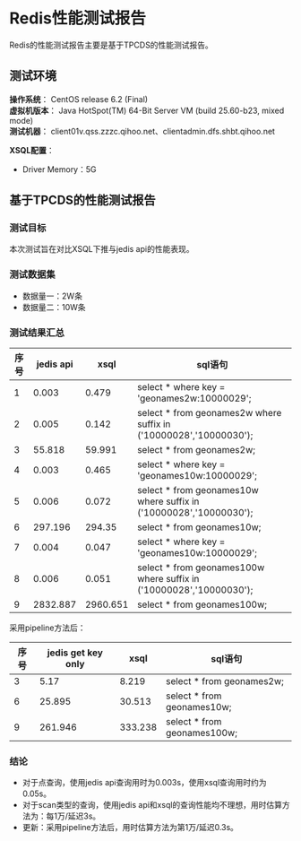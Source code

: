 # Redis性能测试报告

Redis的性能测试报告主要是基于TPCDS的性能测试报告。

## 测试环境

**操作系统**：	CentOS release 6.2 (Final)
​	
**虚拟机版本**： Java HotSpot(TM) 64-Bit Server VM (build 25.60-b23, mixed mode)
​	
**测试机器**：	client01v.qss.zzzc.qihoo.net、clientadmin.dfs.shbt.qihoo.net

**XSQL配置**：	

- Driver Memory：5G

## 基于TPCDS的性能测试报告

### **测试目标**

本次测试旨在对比XSQL下推与jedis api的性能表现。

### 测试数据集

- 数据量一：2W条
- 数据量二：10W条

### 测试结果汇总

| 序号 | jedis api | xsql  | sql语句                                   |
| ---- | -------- | ----- | ----------------------------------------- |
|1|0.003|0.479|select * where key = 'geonames2w:10000029';|
|2|0.005|0.142|select * from geonames2w where suffix in ('10000028','10000030');|
|3|55.818|59.991|select * from geonames2w;|
|4|0.003|0.465|select * where key = 'geonames10w:10000029';|
|5|0.006|0.072|select * from geonames10w where suffix in ('10000028','10000030');|
|6|297.196|294.35|select * from geonames10w;|
|7|0.004|0.047|select * where key = 'geonames10w:10000029';|
|8|0.006|0.051|select * from geonames100w where suffix in ('10000028','10000030');|
|9|2832.887|2960.651|select * from geonames100w;|

采用pipeline方法后：

| 序号 | jedis get key only | xsql    | sql语句                     |
| ---- | ------------------ | ------- | --------------------------- |
| 3    | 5.17               | 8.219   | select * from geonames2w;   |
| 6    | 25.895             | 30.513  | select * from geonames10w; |
| 9    | 261.946            | 333.238 | select * from geonames100w; |

### 结论

- 对于点查询，使用jedis api查询用时为0.003s，使用xsql查询用时约为0.05s。
- 对于scan类型的查询，使用jedis api和xsql的查询性能均不理想，用时估算方法为：每1万/延迟3s。
- 更新：采用pipeline方法后，用时估算方法为第1万/延迟0.3s。